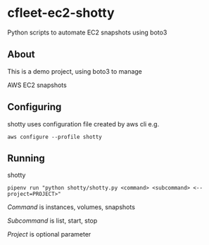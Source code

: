 # cfleet-ec2-shotty
Python scripts to automate EC2 snapshots using boto3

## About

This is a demo project, using boto3 to manage

AWS EC2 snapshots

## Configuring

shotty uses configuration file created by aws cli e.g.

`aws configure --profile shotty`

## Running
shotty

`pipenv run "python shotty/shotty.py <command> <subcommand> <--project=PROJECT>"`

*Command* is instances, volumes, snapshots

*Subcommand* is list, start, stop

*Project* is optional parameter
